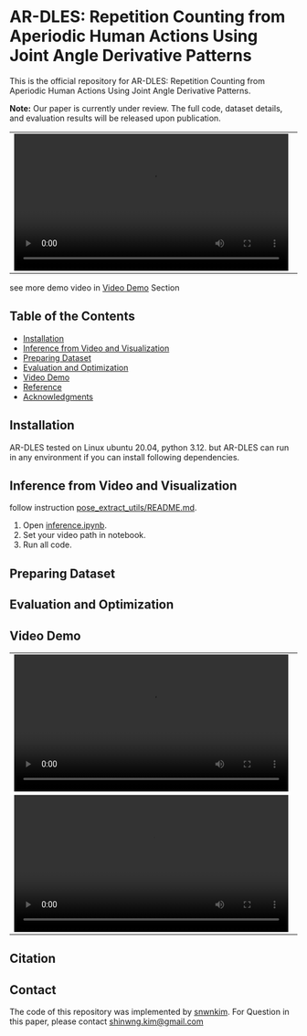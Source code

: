 # AR-DLES: Repetition Counting from Aperiodic Human Actions Using Joint Angle Derivative Patterns
This is the official repository for AR-DLES: Repetition Counting from Aperiodic Human Actions Using Joint Angle Derivative Patterns.

**Note:** Our paper is currently under review. The full code, dataset details, and evaluation results will be released upon publication.

<table>
    <td>
    <video src="https://github.com/user-attachments/assets/b0cc4caa-e3f4-43dc-a122-8f305dc5e24a" width="480" controls></video>
  </td>
  <td>
      <video src="https://github.com/user-attachments/assets/baa9348b-fe4b-47c6-a13f-345393d7d674" width="480" controls></video>
    </td>
</table>

see more demo video in [Video Demo](#Video-Demo) Section




## Table of the Contents
+ [Installation](#Installation)
+ [Inference from Video and Visualization](#Inference-from-Video-and-Visualization)
+ [Preparing Dataset](#Preparing-Dataset)
+ [Evaluation and Optimization](#Evaluation-and-Optimization)
+ [Video Demo](#Video-Demo)
+ [Reference](#Reference)
+ [Acknowledgments](#Acknowledgments)

## Installation
AR-DLES tested on Linux ubuntu 20.04, python 3.12.
but AR-DLES can run in any environment if you can install following dependencies.


## Inference from Video and Visualization
follow instruction [pose_extract_utils/README.md](./pose_extract_utils/README.md). 


1. Open [inference.ipynb](./dles_test.ipynb). 
2. Set your video path in notebook.
3. Run all code.


## Preparing Dataset

## Evaluation and Optimization

## Video Demo


<table>
  <tr>
    <td>
      <video src="https://github.com/user-attachments/assets/ad4481a4-9774-4065-9a28-a00e2c30559f" width="480" controls></video>
    </td>
    <td>
      <video src="https://github.com/user-attachments/assets/ea755ab8-7e6c-4c9c-b798-c14dde32e0a7" width="480" controls></video>
    </td>
    <td>
      <video src="https://github.com/user-attachments/assets/1c2f5736-76b6-4d6f-beb5-10be73753f5d" width="480" controls></video>
    </td>
  </tr>
  <tr>
    <td>
      <video src="https://github.com/user-attachments/assets/8e517c4f-727f-4b14-ab1b-2d80051eb65d" width="480" controls></video>
    </td>
    <td>
      <video src="https://github.com/user-attachments/assets/16d6ba5c-6347-4601-986a-b6e165865d77" width="480" controls></video>
    </td>
    <td>
      <video src="https://github.com/user-attachments/assets/a6c64a57-00ba-4c5e-8a6c-da52f1cb38ce" width="480" controls></video>
    </td>
  </tr>
</table>

## Citation

## Contact
The code of this repository was implemented by [snwnkim](https://github.com/snwnkim).
For Question in this paper, please contact [shinwng.kim@gmail.com](mailto:shinwng.kim@gmail.com)
